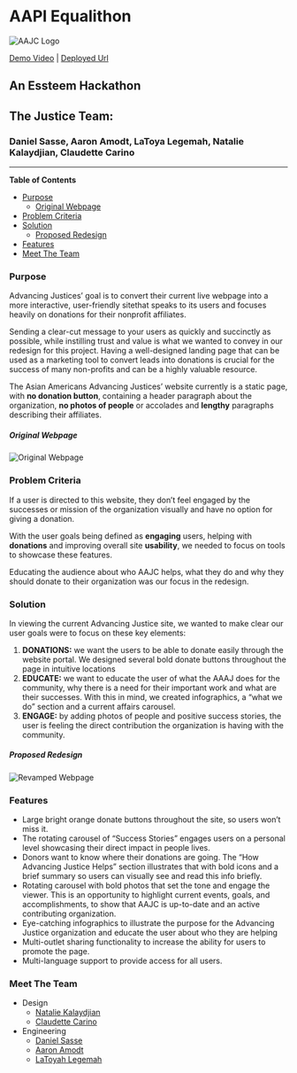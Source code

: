 
# AAPI Equalithon 

![AAJC Logo](https://i.imgur.com/XOD9l7T.png)

[Demo Video](https://youtu.be/20bi-eMu-_s) | [Deployed Url](https://aapi-justice-team.netlify.app/)

## An Essteem Hackathon
## The Justice Team:
### Daniel Sasse, Aaron Amodt, LaToya Legemah, Natalie Kalaydjian, Claudette Carino 

---

__Table of Contents__
* [Purpose](#purpose)
  * [Original Webpage](#original)
* [Problem Criteria](#problem-criteria)
* [Solution](#solution)
  * [Proposed Redesign](#proposal)
* [Features](#features)
* [Meet The Team](#meet-the-team)


### Purpose

Advancing Justices’ goal is to convert their current live webpage into a more interactive, user-friendly sitethat speaks to its users and focuses heavily on donations for their nonprofit affiliates.

Sending a clear-cut message to your users as quickly and succinctly as possible, while instilling trust and value is what we wanted to convey in our redesign for this project. 
Having a well-designed landing page that can be used as a marketing tool to convert leads into donations is crucial for the success of many non-profits and can be a highly valuable resource.

The Asian Americans Advancing Justices’ website currently is a static page, with __no donation button__, containing a header paragraph about the organization, __no photos of people__ or accolades and __lengthy__ paragraphs describing their affiliates.

##### Original Webpage
  ![Original Webpage](https://github.com/dsasse07/essteem-aapi-justice-team/raw/main/public/images/Readme-images/aajcOriginal.png)

### Problem Criteria

If a user is directed to this website, they don’t feel engaged by the successes or mission of the organization visually and have no option for giving a donation.

With the user goals being defined as __engaging__ users, helping with __donations__ and improving overall site __usability__, we needed to focus on tools to showcase these features.

Educating the audience about who AAJC helps, what they do and why they should donate to their organization was our focus in the redesign.

### Solution

In viewing the current Advancing Justice site, we wanted to make clear our user goals were to focus on these key elements:
1. __DONATIONS:__ we want the users to be able to donate easily through the website portal. We designed  several bold donate buttons throughout the page in intuitive locations
2. __EDUCATE:__ we want to educate the user of what the AAAJ does for the community, why there is a need for their important work and what are their successes. With this in mind, we created infographics, a “what we do” section and a current affairs carousel.
3. __ENGAGE:__ by adding photos of people and positive success stories, the user is feeling the direct contribution the organization is having with the community.

##### Proposed Redesign

![Revamped Webpage](https://github.com/dsasse07/essteem-aapi-justice-team/raw/main/public/images/Readme-images/aajcNew.png)

### Features

* Large bright orange donate buttons throughout the site, so users won’t miss it. 
* The rotating carousel of “Success Stories” engages users on a personal level showcasing their direct impact in people lives.
* Donors want to know where their donations are going. The “How Advancing Justice Helps” section illustrates that with bold icons and a brief summary so users can visually see and read this info briefly.
* Rotating carousel with bold photos that set the tone and engage the viewer. This is an opportunity to highlight current events, goals, and accomplishments, to show that AAJC is up-to-date and an active contributing organization.
* Eye-catching infographics to illustrate the purpose for the Advancing Justice organization and educate the user about who they are helping
* Multi-outlet sharing functionality to increase the ability for users to promote the page.
* Multi-language support to provide access for all users.


### Meet The Team

* Design
  * [Natalie Kalaydjian](http://nataliekdesigns.com)
  * [Claudette Carino](https://www.claudettecarino.page)
* Engineering
  * [Daniel Sasse](https://github.com/dsasse07)
  * [Aaron Amodt](https://github.com/amodttech)
  * [LaToyah Legemah](https://github.com/latoyale)
